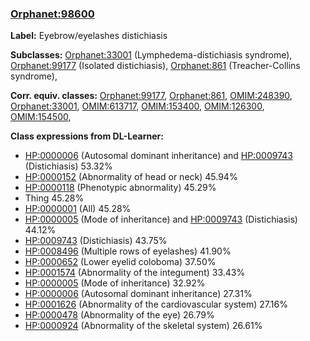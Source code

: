 
### [Orphanet:98600](http://www.orpha.net/ORDO/Orphanet_98600)
**Label:** Eyebrow/eyelashes distichiasis

**Subclasses:** [Orphanet:33001](http://www.orpha.net/ORDO/Orphanet_33001) (Lymphedema-distichiasis syndrome), [Orphanet:99177](http://www.orpha.net/ORDO/Orphanet_99177) (Isolated distichiasis), [Orphanet:861](http://www.orpha.net/ORDO/Orphanet_861) (Treacher-Collins syndrome), 

**Corr. equiv. classes:** [Orphanet:99177](http://www.orpha.net/ORDO/Orphanet_99177), [Orphanet:861](http://www.orpha.net/ORDO/Orphanet_861), [OMIM:248390](http://purl.obolibrary.org/obo/OMIM_248390), [Orphanet:33001](http://www.orpha.net/ORDO/Orphanet_33001), [OMIM:613717](http://purl.obolibrary.org/obo/OMIM_613717), [OMIM:153400](http://purl.obolibrary.org/obo/OMIM_153400), [OMIM:126300](http://purl.obolibrary.org/obo/OMIM_126300), [OMIM:154500](http://purl.obolibrary.org/obo/OMIM_154500), 

**Class expressions from DL-Learner:**

- [HP:0000006](http://purl.obolibrary.org/obo/HP_0000006) (Autosomal dominant inheritance) and [HP:0009743](http://purl.obolibrary.org/obo/HP_0009743) (Distichiasis) 53.32%
- [HP:0000152](http://purl.obolibrary.org/obo/HP_0000152) (Abnormality of head or neck) 45.94%
- [HP:0000118](http://purl.obolibrary.org/obo/HP_0000118) (Phenotypic abnormality) 45.29%
- Thing 45.28%
- [HP:0000001](http://purl.obolibrary.org/obo/HP_0000001) (All) 45.28%
- [HP:0000005](http://purl.obolibrary.org/obo/HP_0000005) (Mode of inheritance) and [HP:0009743](http://purl.obolibrary.org/obo/HP_0009743) (Distichiasis) 44.12%
- [HP:0009743](http://purl.obolibrary.org/obo/HP_0009743) (Distichiasis) 43.75%
- [HP:0008496](http://purl.obolibrary.org/obo/HP_0008496) (Multiple rows of eyelashes) 41.90%
- [HP:0000652](http://purl.obolibrary.org/obo/HP_0000652) (Lower eyelid coloboma) 37.50%
- [HP:0001574](http://purl.obolibrary.org/obo/HP_0001574) (Abnormality of the integument) 33.43%
- [HP:0000005](http://purl.obolibrary.org/obo/HP_0000005) (Mode of inheritance) 32.92%
- [HP:0000006](http://purl.obolibrary.org/obo/HP_0000006) (Autosomal dominant inheritance) 27.31%
- [HP:0001626](http://purl.obolibrary.org/obo/HP_0001626) (Abnormality of the cardiovascular system) 27.16%
- [HP:0000478](http://purl.obolibrary.org/obo/HP_0000478) (Abnormality of the eye) 26.79%
- [HP:0000924](http://purl.obolibrary.org/obo/HP_0000924) (Abnormality of the skeletal system) 26.61%


